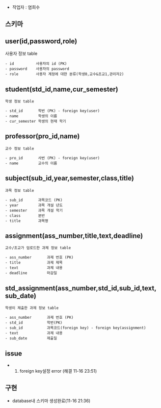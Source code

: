 - 작업자 : 염희수

## 스키마
## user(id,password,role)
사용자 정보 table
```
- id          사용자의 id (PK)
- password    사용자의 password
- role        사용자 계정에 대한 분류(학생0,교수&조교1,관리자2)
```
## student(std_id,name,cur_semester)
```
학생 정보 table

- std_id       학번 (PK) - foreign key(user)
- name         학생의 이름
- cur_semester 학생의 현재 학기

```


## professor(pro_id,name)
```
교수 정보 table

- pro_id       사번 (PK) - foreign key(user)
- name         교수의 이름

```


## subject(sub_id,year,semester,class,title)
```
과목 정보 table

- sub_id       과목코드 (PK)
- year         과목 개설 년도
- semester     과목 개설 학기
- class        분반
- title        과목명

```

## assignment(ass_number,title,text,deadline)
```
교수/조교가 업로드한 과제 정보 table

- ass_number       과제 번호 (PK)
- title            과제 제목
- text             과제 내용
- deadline         마감일

```

## std_assignment(ass_number,std_id,sub_id,text,sub_date)
```
학생이 제출한 과제 정보 table

- ass_number       과제 번호 (PK)
- std_id           학번(PK)
- sub_id           과목코드(foreign key) - foreign key(assignment)
- text             과제 내용
- sub_date         제출일

```

## issue
 - 1. foreign key설정 error (해결 11-16 23:51)
 
 
## 구현
 - database내 스키마 생성완료(11-16 21:36)
